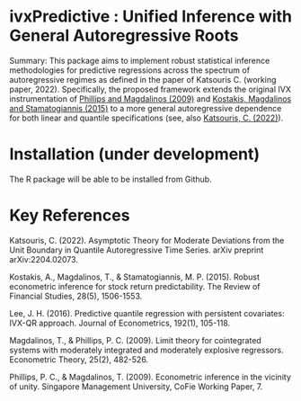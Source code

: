 # ivxPredictive : Unified Inference with General Autoregressive Roots

Summary: This package aims to implement robust statistical inference methodologies for predictive regressions across the spectrum of autoregressive regimes as defined in the paper of Katsouris C. (working paper, 2022). Specifically, the proposed framework extends the original IVX instrumentation of [Phillips and Magdalinos (2009)](https://ideas.repec.org/p/skb/wpaper/cofie-06-2009.html) and [Kostakis, Magdalinos and Stamatogiannis (2015)](https://academic.oup.com/rfs/article/28/5/1506/1867633?login=true) to a more general autoregressive dependence for both linear and quantile specifications (see, also [Katsouris, C. (2022)](https://arxiv.org/abs/2204.02073)).  

# Installation (under development) 

The R package will be able to be installed from Github.

# Key References

Katsouris, C. (2022). Asymptotic Theory for Moderate Deviations from the Unit Boundary in Quantile Autoregressive Time Series. arXiv preprint arXiv:2204.02073.

Kostakis, A., Magdalinos, T., & Stamatogiannis, M. P. (2015). Robust econometric inference for stock return predictability. The Review of Financial Studies, 28(5), 1506-1553.

Lee, J. H. (2016). Predictive quantile regression with persistent covariates: IVX-QR approach. Journal of Econometrics, 192(1), 105-118.

Magdalinos, T., & Phillips, P. C. (2009). Limit theory for cointegrated systems with moderately integrated and moderately explosive regressors. Econometric Theory, 25(2), 482-526.

Phillips, P. C., & Magdalinos, T. (2009). Econometric inference in the vicinity of unity. Singapore Management University, CoFie Working Paper, 7.


